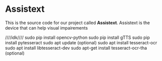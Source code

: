 # Assistext
This is the source code for our project called **Assistext**. Assistext is the device that can help visual impairements

////idk////
sudo pip install opencv-python
sudo pip install gTTS
sudo pip install pytesseract
sudo apt update (optional)
sudo apt install tesseract-ocr
sudo apt install libtesseract-dev
sudo apt-get install tesseract-ocr-tha (optional)
